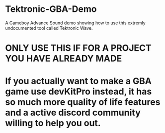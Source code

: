 # Tektronic-GBA-Demo
 A Gameboy Advance Sound demo showing how to use this extremly undocumented tool called Tektronic Wave.

<H1> ONLY USE THIS IF FOR A PROJECT YOU HAVE ALREADY MADE </H1>

<H1> If you actually want to make a GBA game use devKitPro instead, it has so much more quality of life features and a active discord community willing to help you out. </H1>